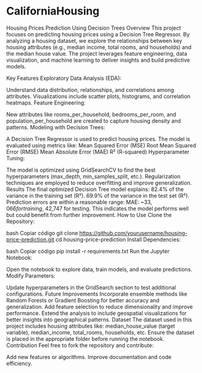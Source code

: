 # CaliforniaHousing
Housing Prices Prediction Using Decision Trees
Overview
This project focuses on predicting housing prices using a Decision Tree Regressor. By analyzing a housing dataset, we explore the relationships between key housing attributes (e.g., median income, total rooms, and households) and the median house value. The project leverages feature engineering, data visualization, and machine learning to deliver insights and build predictive models.

Key Features
Exploratory Data Analysis (EDA):

Understand data distribution, relationships, and correlations among attributes.
Visualizations include scatter plots, histograms, and correlation heatmaps.
Feature Engineering:

New attributes like rooms_per_household, bedrooms_per_room, and population_per_household are created to capture housing density and patterns.
Modeling with Decision Trees:

A Decision Tree Regressor is used to predict housing prices.
The model is evaluated using metrics like:
Mean Squared Error (MSE)
Root Mean Squared Error (RMSE)
Mean Absolute Error (MAE)
R² (R-squared)
Hyperparameter Tuning:

The model is optimized using GridSearchCV to find the best hyperparameters (max_depth, min_samples_split, etc.).
Regularization techniques are employed to reduce overfitting and improve generalization.
Results
The final optimized Decision Tree model explains:
82.4% of the variance in the training set (R²).
69.9% of the variance in the test set (R²).
Prediction errors are within a reasonable range:
MAE: ~$33,066 for training, ~$42,747 for testing.
This indicates the model performs well but could benefit from further improvement.
How to Use
Clone the Repository:

bash
Copiar código
git clone https://github.com/yourusername/housing-price-prediction.git
cd housing-price-prediction
Install Dependencies:

bash
Copiar código
pip install -r requirements.txt
Run the Jupyter Notebook:

Open the notebook to explore data, train models, and evaluate predictions.
Modify Parameters:

Update hyperparameters in the GridSearch section to test additional configurations.
Future Improvements
Incorporate ensemble methods like Random Forests or Gradient Boosting for better accuracy and generalization.
Add feature selection to reduce dimensionality and improve performance.
Extend the analysis to include geospatial visualizations for better insights into geographical patterns.
Dataset
The dataset used in this project includes housing attributes like:
median_house_value (target variable), median_income, total_rooms, households, etc.
Ensure the dataset is placed in the appropriate folder before running the notebook.
Contribution
Feel free to fork the repository and contribute:

Add new features or algorithms.
Improve documentation and code efficiency.
